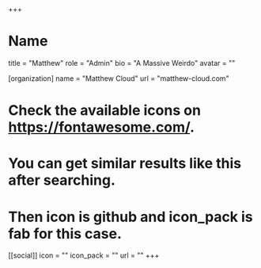 +++
# Name
title = "Matthew"
role = "Admin"
bio = "A Massive Weirdo"
avatar = ""

[organization]
  name = "Matthew Cloud"
  url = "matthew-cloud.com"

# Check the available icons on https://fontawesome.com/.
# You can get similar results like this <i class="fab fa-github"></i> after searching.
# Then icon is github and icon_pack is fab for this case.
[[social]]
  icon = ""
  icon_pack = ""
  url = ""
+++
